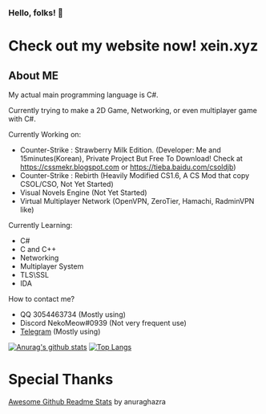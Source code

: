 ### Hello, folks! 👋

# Check out my website now! xein.xyz

## About ME
My actual main programming language is C#.

Currently trying to make a 2D Game, Networking, or even multiplayer game with C#.

Currently Working on:
 - Counter-Strike : Strawberry Milk Edition. (Developer: Me and 15minutes(Korean), Private Project But Free To Download! Check at https://cssmekr.blogspot.com or https://tieba.baidu.com/csoldjb)
 - Counter-Strike : Rebirth (Heavily Modified CS1.6, A CS Mod that copy CSOL/CSO, Not Yet Started)
 - Visual Novels Engine (Not Yet Started)
 - Virtual Multiplayer Network (OpenVPN, ZeroTier, Hamachi, RadminVPN like)
 
Currently Learning:
 - C#
 - C and C++
 - Networking
 - Multiplayer System
 - TLS\SSL
 - IDA
 
How to contact me?
 - QQ 3054463734 (Mostly using)
 - Discord NekoMeow#0939 (Not very frequent use)
 - [Telegram](https://t.me/NekoMeow0708) (Mostly using)

[![Anurag's github stats](https://github-readme-stats.vercel.app/api?username=HowToDoThis&show_icons=true&theme=dark)](https://github.com/anuraghazra/github-readme-stats)
[![Top Langs](https://github-readme-stats.vercel.app/api/top-langs/?username=HowToDoThis&langs_count=3)](https://github.com/anuraghazra/github-readme-stats)

# Special Thanks
[Awesome Github Readme Stats](https://github.com/anuraghazra/github-readme-stats) by anuraghazra


<!--
**HowToDoThis/HowToDoThis** is a ✨ _special_ ✨ repository because its `README.md` (this file) appears on your GitHub profile.

Here are some ideas to get you started:

- 🔭 I’m currently working on ...
- 🌱 I’m currently learning ...
- 👯 I’m looking to collaborate on ...
- 🤔 I’m looking for help with ...
- 💬 Ask me about ...
- 📫 How to reach me: ...
- 😄 Pronouns: ...
- ⚡ Fun fact: ...
-->
